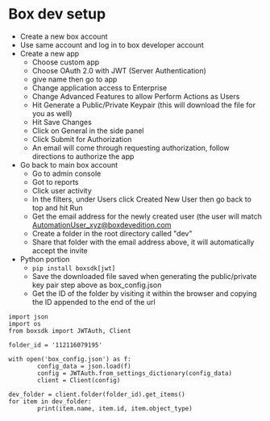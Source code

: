 # Box dev setup

* Create a new box account
* Use same account and log in to box developer account
* Create a new app
	* Choose custom app
	* Choose OAuth 2.0 with JWT (Server Authentication)
	* give name then go to app
	* Change application access to Enterprise
	* Change Advanced Features to allow Perform Actions as Users
	* Hit Generate a Public/Private Keypair (this will download the file for you as well)
	* Hit Save Changes
	* Click on General in the side panel
	* Click Submit for Authorization
	* An email will come through requesting authorization, follow directions to authorize the app
* Go back to main box account
	* Go to admin console
	* Got to reports
	* Click user activity
	* In the filters, under Users click Created New User then go back to top and hit Run
	* Get the email address for the newly created user (the user will match AutomationUser_xyz@boxdevedition.com
	* Create a folder in the root directory called "dev"
	* Share that folder with the email address above, it will automatically accept the invite
* Python portion
	* `pip install boxsdk[jwt]`
	* Save the downloaded file saved when generating the public/private key pair step above as box_config.json
	* Get the ID of the folder by visiting it within the browser and copying the ID appended to the end of the url

```
import json
import os
from boxsdk import JWTAuth, Client

folder_id = '112116079195'

with open('box_config.json') as f:
		config_data = json.load(f)
		config = JWTAuth.from_settings_dictionary(config_data)
		client = Client(config)

dev_folder = client.folder(folder_id).get_items()
for item in dev_folder:
		print(item.name, item.id, item.object_type)
```
